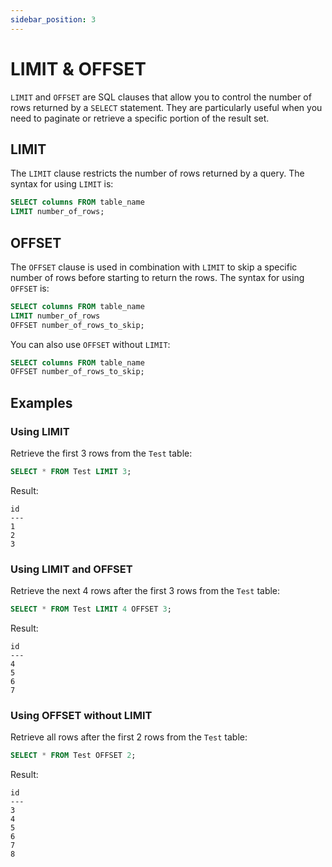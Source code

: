 ```yaml
---
sidebar_position: 3
---
```


# LIMIT & OFFSET

`LIMIT` and `OFFSET` are SQL clauses that allow you to control the number of rows returned by a `SELECT` statement. They are particularly useful when you need to paginate or retrieve a specific portion of the result set.

## LIMIT

The `LIMIT` clause restricts the number of rows returned by a query. The syntax for using `LIMIT` is:

```sql
SELECT columns FROM table_name
LIMIT number_of_rows;
```

## OFFSET

The `OFFSET` clause is used in combination with `LIMIT` to skip a specific number of rows before starting to return the rows. The syntax for using `OFFSET` is:

```sql
SELECT columns FROM table_name
LIMIT number_of_rows
OFFSET number_of_rows_to_skip;
```

You can also use `OFFSET` without `LIMIT`:

```sql
SELECT columns FROM table_name
OFFSET number_of_rows_to_skip;
```

## Examples


### Using LIMIT

Retrieve the first 3 rows from the `Test` table:

```sql
SELECT * FROM Test LIMIT 3;
```

Result:

```
id
---
1
2
3
```

### Using LIMIT and OFFSET

Retrieve the next 4 rows after the first 3 rows from the `Test` table:

```sql
SELECT * FROM Test LIMIT 4 OFFSET 3;
```

Result:

```
id
---
4
5
6
7
```

### Using OFFSET without LIMIT

Retrieve all rows after the first 2 rows from the `Test` table:

```sql
SELECT * FROM Test OFFSET 2;
```

Result:

```
id
---
3
4
5
6
7
8
```